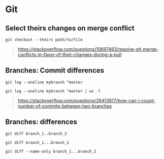 # Git



## Select theirs changes on merge conflict
```
git checkout --theirs path/to/file
```

> https://stackoverflow.com/questions/10697463/resolve-git-merge-conflicts-in-favor-of-their-changes-during-a-pull


## Branches: Commit differences
```
git log --oneline mybranch ^master
```

```
git log --oneline mybranch ^master | wc -l
```

> https://stackoverflow.com/questions/26413617/how-can-i-count-number-of-commits-between-two-branches

## Branches: differences

```
git diff branch_1..branch_2

git diff branch_1...branch_2
```

```
git diff --name-only branch_1...branch_2
```